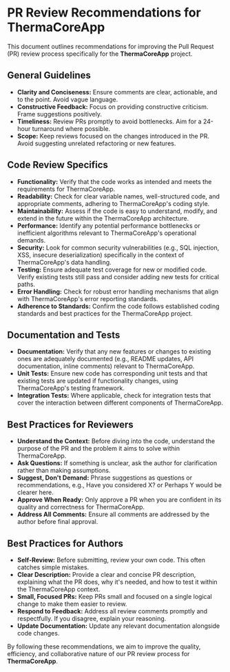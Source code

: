 # PR Review Recommendations for ThermaCoreApp

This document outlines recommendations for improving the Pull Request (PR) review process specifically for the **ThermaCoreApp** project.

## General Guidelines

*   **Clarity and Conciseness:** Ensure comments are clear, actionable, and to the point. Avoid vague language.
*   **Constructive Feedback:** Focus on providing constructive criticism. Frame suggestions positively.
*   **Timeliness:** Review PRs promptly to avoid bottlenecks. Aim for a 24-hour turnaround where possible.
*   **Scope:** Keep reviews focused on the changes introduced in the PR. Avoid suggesting unrelated refactoring or new features.

## Code Review Specifics

*   **Functionality:** Verify that the code works as intended and meets the requirements for ThermaCoreApp.
*   **Readability:** Check for clear variable names, well-structured code, and appropriate comments, adhering to ThermaCoreApp's coding style.
*   **Maintainability:** Assess if the code is easy to understand, modify, and extend in the future within the ThermaCoreApp architecture.
*   **Performance:** Identify any potential performance bottlenecks or inefficient algorithms relevant to ThermaCoreApp's operational demands.
*   **Security:** Look for common security vulnerabilities (e.g., SQL injection, XSS, insecure deserialization) specifically in the context of ThermaCoreApp's data handling.
*   **Testing:** Ensure adequate test coverage for new or modified code. Verify existing tests still pass and consider adding new tests for critical paths.
*   **Error Handling:** Check for robust error handling mechanisms that align with ThermaCoreApp's error reporting standards.
*   **Adherence to Standards:** Confirm the code follows established coding standards and best practices for the ThermaCoreApp project.

## Documentation and Tests

*   **Documentation:** Verify that any new features or changes to existing ones are adequately documented (e.g., README updates, API documentation, inline comments) relevant to ThermaCoreApp.
*   **Unit Tests:** Ensure new code has corresponding unit tests and that existing tests are updated if functionality changes, using ThermaCoreApp's testing framework.
*   **Integration Tests:** Where applicable, check for integration tests that cover the interaction between different components of ThermaCoreApp.

## Best Practices for Reviewers

*   **Understand the Context:** Before diving into the code, understand the purpose of the PR and the problem it aims to solve within ThermaCoreApp.
*   **Ask Questions:** If something is unclear, ask the author for clarification rather than making assumptions.
*   **Suggest, Don't Demand:** Phrase suggestions as questions or recommendations, e.g., Have you considered X? or Perhaps Y would be clearer here.
*   **Approve When Ready:** Only approve a PR when you are confident in its quality and correctness for ThermaCoreApp.
*   **Address All Comments:** Ensure all comments are addressed by the author before final approval.

## Best Practices for Authors

*   **Self-Review:** Before submitting, review your own code. This often catches simple mistakes.
*   **Clear Description:** Provide a clear and concise PR description, explaining what the PR does, why it's needed, and how to test it within the ThermaCoreApp context.
*   **Small, Focused PRs:** Keep PRs small and focused on a single logical change to make them easier to review.
*   **Respond to Feedback:** Address all review comments promptly and respectfully. If you disagree, explain your reasoning.
*   **Update Documentation:** Update any relevant documentation alongside code changes.

By following these recommendations, we aim to improve the quality, efficiency, and collaborative nature of our PR review process for **ThermaCoreApp**.
